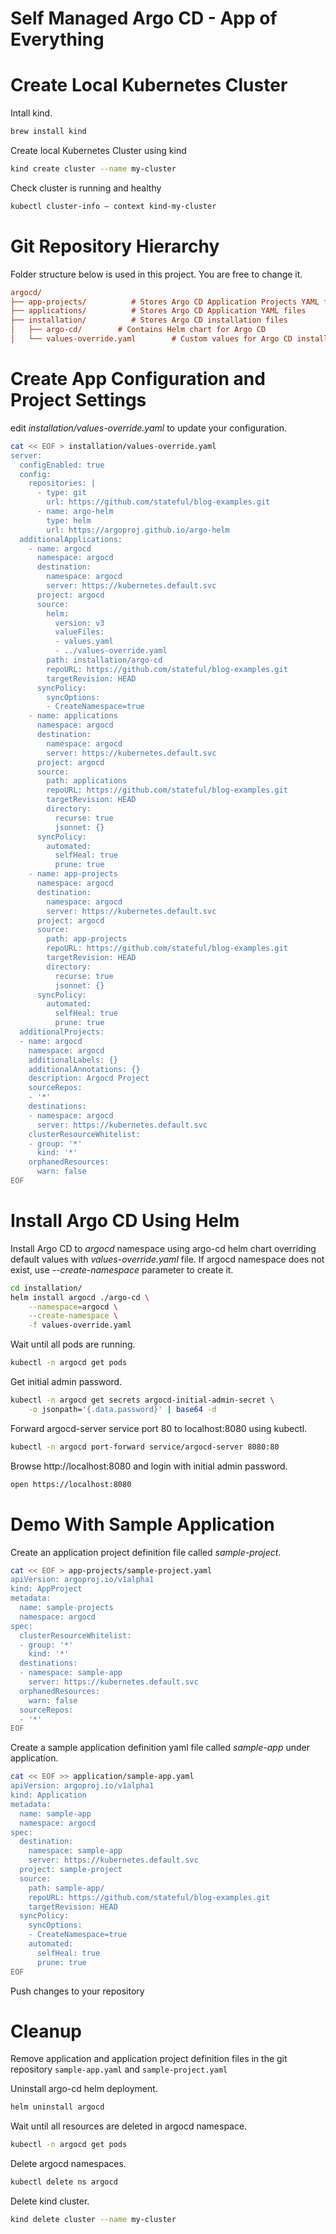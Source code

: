 # Self Managed Argo CD - App of Everything

# Create Local Kubernetes Cluster

Intall kind.

```sh
brew install kind
```

Create local Kubernetes Cluster using kind

```sh
kind create cluster --name my-cluster
```

Check cluster is running and healthy

```sh
kubectl cluster-info — context kind-my-cluster
```

# Git Repository Hierarchy

Folder structure below is used in this project. You are free to change it.

```ini
argocd/
├── app-projects/          # Stores Argo CD Application Projects YAML files
├── applications/          # Stores Argo CD Application YAML files
├── installation/          # Stores Argo CD installation files
│   ├── argo-cd/        # Contains Helm chart for Argo CD
│   └── values-override.yaml        # Custom values for Argo CD installation
```

# Create App Configuration and Project Settings

edit *installation/values-override.yaml* to update your configuration.

```sh
cat << EOF > installation/values-override.yaml
server:
  configEnabled: true
  config:
    repositories: |
      - type: git
        url: https://github.com/stateful/blog-examples.git
      - name: argo-helm
        type: helm
        url: https://argoproj.github.io/argo-helm
  additionalApplications: 
    - name: argocd
      namespace: argocd
      destination:
        namespace: argocd
        server: https://kubernetes.default.svc
      project: argocd
      source:
        helm:
          version: v3
          valueFiles:
          - values.yaml
          - ../values-override.yaml
        path: installation/argo-cd
        repoURL: https://github.com/stateful/blog-examples.git
        targetRevision: HEAD
      syncPolicy:
        syncOptions:
        - CreateNamespace=true
    - name: applications
      namespace: argocd
      destination:
        namespace: argocd
        server: https://kubernetes.default.svc
      project: argocd
      source:
        path: applications
        repoURL: https://github.com/stateful/blog-examples.git
        targetRevision: HEAD
        directory:
          recurse: true
          jsonnet: {}
      syncPolicy:
        automated:
          selfHeal: true
          prune: true
    - name: app-projects
      namespace: argocd
      destination:
        namespace: argocd
        server: https://kubernetes.default.svc
      project: argocd
      source:
        path: app-projects
        repoURL: https://github.com/stateful/blog-examples.git
        targetRevision: HEAD
        directory:
          recurse: true
          jsonnet: {}
      syncPolicy:
        automated:
          selfHeal: true
          prune: true
  additionalProjects: 
  - name: argocd
    namespace: argocd
    additionalLabels: {}
    additionalAnnotations: {}
    description: Argocd Project
    sourceRepos:
    - '*'
    destinations:
    - namespace: argocd
      server: https://kubernetes.default.svc
    clusterResourceWhitelist:
    - group: '*'
      kind: '*'
    orphanedResources:
      warn: false
EOF
```

# Install Argo CD Using Helm

Install Argo CD to *argocd* namespace using argo-cd helm chart overriding default values with *values-override.yaml* file. If argocd namespace does not exist, use *--create-namespace* parameter to create it.

```sh {"cwd":"/Users/macbookpro/Desktop/blog-examples/Cloud-native/Agrocd/argocd-install/"}
cd installation/
helm install argocd ./argo-cd \
    --namespace=argocd \
    --create-namespace \
    -f values-override.yaml
```

Wait until all pods are running.

```sh
kubectl -n argocd get pods
```

Get initial admin password.

```sh
kubectl -n argocd get secrets argocd-initial-admin-secret \
    -o jsonpath='{.data.password}' | base64 -d
```

Forward argocd-server service port 80 to localhost:8080 using kubectl.

```sh {"background":"true"}
kubectl -n argocd port-forward service/argocd-server 8080:80
```

Browse http://localhost:8080 and login with initial admin password.

```sh
open https://localhost:8080
```

# Demo With Sample Application

Create an application project definition file called *sample-project*.

```sh
cat << EOF > app-projects/sample-project.yaml
apiVersion: argoproj.io/v1alpha1
kind: AppProject
metadata:
  name: sample-projects
  namespace: argocd
spec:
  clusterResourceWhitelist:
  - group: '*'
    kind: '*'
  destinations:
  - namespace: sample-app
    server: https://kubernetes.default.svc
  orphanedResources:
    warn: false
  sourceRepos:
  - '*'
EOF
```

Create a sample application definition yaml file called *sample-app* under application.

```sh
cat << EOF >> application/sample-app.yaml
apiVersion: argoproj.io/v1alpha1
kind: Application
metadata:
  name: sample-app
  namespace: argocd
spec:
  destination:
    namespace: sample-app
    server: https://kubernetes.default.svc
  project: sample-project
  source:
    path: sample-app/
    repoURL: https://github.com/stateful/blog-examples.git
    targetRevision: HEAD
  syncPolicy:
    syncOptions:
    - CreateNamespace=true
    automated:
      selfHeal: true
      prune: true
EOF
```

Push changes to your repository

# Cleanup

Remove application and application project definition files in the git repository `sample-app.yaml` and `sample-project.yaml`

Uninstall argo-cd helm deployment.

```sh
helm uninstall argocd
```

Wait until all resources are deleted in argocd namespace.

```sh
kubectl -n argocd get pods
```

Delete argocd namespaces.

```sh
kubectl delete ns argocd
```

Delete kind cluster.

```sh
kind delete cluster --name my-cluster
```
